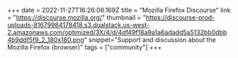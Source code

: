 +++
date = 2022-11-27T16:26:06.169Z
title = "Mozilla Firefox Discourse"
link = "https://discourse.mozilla.org/"
thumbnail = "https://discourse-prod-uploads-81679984178418.s3.dualstack.us-west-2.amazonaws.com/optimized/3X/4/d/4df49f18a9a1a6adadd5a5132bb0dbb4b9ddf5f9_2_180x180.png"
snippet="Support and discussion about the Mozilla Firefox (browser)"
tags = ["community"]
+++
